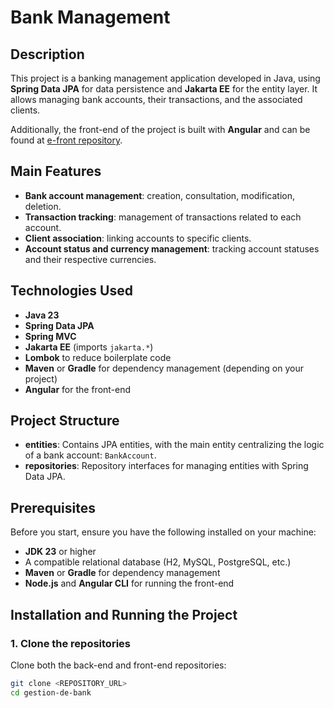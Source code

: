 # Bank Management

## Description
This project is a banking management application developed in Java, using **Spring Data JPA** for data persistence and **Jakarta EE** for the entity layer. It allows managing bank accounts, their transactions, and the associated clients.

Additionally, the front-end of the project is built with **Angular** and can be found at [e-front repository](https://github.com/benchekchou/e-front.git).

## Main Features
- **Bank account management**: creation, consultation, modification, deletion.
- **Transaction tracking**: management of transactions related to each account.
- **Client association**: linking accounts to specific clients.
- **Account status and currency management**: tracking account statuses and their respective currencies.

## Technologies Used
- **Java 23**
- **Spring Data JPA**
- **Spring MVC**
- **Jakarta EE** (imports `jakarta.*`)
- **Lombok** to reduce boilerplate code
- **Maven** or **Gradle** for dependency management (depending on your project)
- **Angular** for the front-end

## Project Structure
- **entities**: Contains JPA entities, with the main entity centralizing the logic of a bank account: `BankAccount`.
- **repositories**: Repository interfaces for managing entities with Spring Data JPA.

## Prerequisites
Before you start, ensure you have the following installed on your machine:
- **JDK 23** or higher
- A compatible relational database (H2, MySQL, PostgreSQL, etc.)
- **Maven** or **Gradle** for dependency management
- **Node.js** and **Angular CLI** for running the front-end

## Installation and Running the Project

### 1. Clone the repositories
Clone both the back-end and front-end repositories:

```bash
git clone <REPOSITORY_URL>
cd gestion-de-bank
